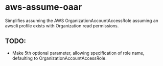# aws-assume-oaar

Simplifies assuming the AWS OrganizationAccountAccessRole assuming an awscli profile exists with Organization read permissions.

## TODO:
- Make 5th optional parameter, allowing specification of role name, defaulting to OrganizationAccountAccessRole.

